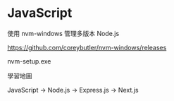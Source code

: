 # JavaScript

使用 nvm-windows 管理多版本 Node.js

https://github.com/coreybutler/nvm-windows/releases

nvm-setup.exe

學習地圖

JavaScript -> Node.js -> Express.js -> Next.js

